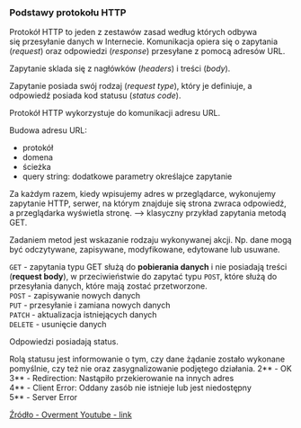 ### Podstawy protokołu HTTP

Protokół HTTP to jeden z zestawów zasad według których odbywa się przesyłanie danych w Internecie. Komunikacja opiera się o zapytania (*request*) oraz odpowiedzi (*response*) przesyłane z pomocą adresów URL.

Zapytanie sklada się z nagłówków (*headers*) i treści (*body*).

Zapytanie posiada swój rodzaj (*request type*), który je definiuje, a odpowiedź posiada kod statusu (*status code*).

Protokół HTTP wykorzystuje do komunikacji adresu URL.

Budowa adresu URL:
* protokół
* domena
* ścieżka
* query string: dodatkowe parametry określajce zapytanie

Za każdym razem, kiedy wpisujemy adres w przeglądarce, wykonujemy zapytanie HTTP, serwer, na którym znajduje się strona zwraca odpowiedź, a przeglądarka wyświetla stronę. --> klasyczny przykład zapytania metodą GET.

Zadaniem metod jest wskazanie rodzaju wykonywanej akcji. Np. dane mogą być odczytywane, zapisywane, modyfikowane, edytowane lub usuwane.

`GET` - zapytania typu GET służą do **pobierania danych** i nie posiadają treści (**request body**), w przeciwieństwie do zapytać typu `POST`, które służą do przesyłania danych, które mają zostać przetworzone. <br>
`POST` - zapisywanie nowych danych <br>
`PUT` - przesyłanie i zamiana nowych danych <br>
`PATCH` - aktualizacja istniejących danych<br>
`DELETE` - usunięcie danych

Odpowiedzi posiadają status.

Rolą statusu jest informowanie o tym, czy dane żądanie zostało wykonane pomyślnie, czy też nie oraz zasygnalizowanie podjętego działania.
2** - OK <br>
3** - Redirection: Nastąpiło przekierowanie na innych adres <br>
4** - Client Error: Oddany zasób nie istnieje lub jest niedostępny <br>
5** - Server Error

[Źródło - Overment Youtube - link](https://www.youtube.com/channel/UC_MIaHmSkt9JHNZfQ_gUmrg)
